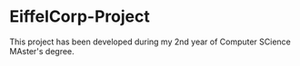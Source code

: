 # EiffelCorp-Project

This project has been developed  during my 2nd year of Computer SCience MAster's degree. 
